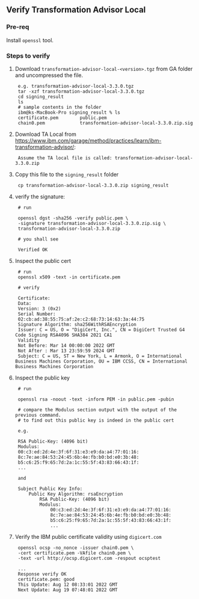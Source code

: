 ## Verify Transformation Advisor Local

### Pre-req

Install `openssl` tool.

### Steps to verify

1. Download `transformation-advisor-local-<version>.tgz` from GA folder and uncompressed the file.
      
        e.g. transformation-advisor-local-3.3.0.tgz
        tar -xzf transformation-advisor-local-3.3.0.tgz
        cd signing_result
        ls
        # sample contents in the folder
        ibm@ks-MacBook-Pro signing_result % ls
        certificate.pem        public.pem
        chain0.pem             transformation-advisor-local-3.3.0.zip.sig

2. Download TA Local from https://www.ibm.com/garage/method/practices/learn/ibm-transformation-advisor/:

        Assume the TA local file is called: transformation-advisor-local-3.3.0.zip

3. Copy this file to the `signing_result` folder

        cp transformation-advisor-local-3.3.0.zip signing_result

4. verify the signature:

        # run
        
        openssl dgst -sha256 -verify public.pem \
        -signature transformation-advisor-local-3.3.0.zip.sig \
        transformation-advisor-local-3.3.0.zip

        # you shall see

        Verified OK

6. Inspect the public cert

        # run
        openssl x509 -text -in certificate.pem

        # verify

        Certificate:
        Data:
        Version: 3 (0x2)
        Serial Number:
        02:cb:ad:38:55:75:af:2e:c2:68:73:14:63:3a:44:75
        Signature Algorithm: sha256WithRSAEncryption
        Issuer: C = US, O = "DigiCert, Inc.", CN = DigiCert Trusted G4 Code Signing RSA4096 SHA384 2021 CA1
        Validity
        Not Before: Mar 14 00:00:00 2022 GMT
        Not After : Mar 13 23:59:59 2024 GMT
        Subject: C = US, ST = New York, L = Armonk, O = International Business Machines Corporation, OU = IBM CCSS, CN = International Business Machines Corporation

7. Inspect the public key

        # run

        openssl rsa -noout -text -inform PEM -in public.pem -pubin

        # compare the Modulus section output with the output of the previous command.
        # to find out this public key is indeed in the public cert
        
        e.g.

        RSA Public-Key: (4096 bit)
        Modulus:
        00:c3:ed:2d:4e:3f:6f:31:e3:e9:da:a4:77:01:16:
        8c:7e:ae:84:53:24:45:6b:4e:fb:b0:bd:e0:3b:48:
        b5:c6:25:f9:65:7d:2a:1c:55:5f:43:83:66:43:1f:
        ...

        and

        Subject Public Key Info:
            Public Key Algorithm: rsaEncryption
                RSA Public-Key: (4096 bit)
                Modulus:
                    00:c3:ed:2d:4e:3f:6f:31:e3:e9:da:a4:77:01:16:
                    8c:7e:ae:84:53:24:45:6b:4e:fb:b0:bd:e0:3b:48:
                    b5:c6:25:f9:65:7d:2a:1c:55:5f:43:83:66:43:1f:
                    ...

8. Verify the IBM public certificate validity using `digicert.com`

        openssl ocsp -no_nonce -issuer chain0.pem \
        -cert certificate.pem -VAfile chain0.pem \
        -text -url http://ocsp.digicert.com -respout ocsptest
        
        ...
        Response verify OK
        certificate.pem: good
        This Update: Aug 12 08:33:01 2022 GMT
        Next Update: Aug 19 07:48:01 2022 GMT
